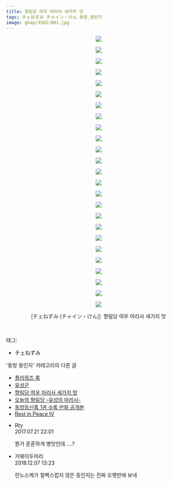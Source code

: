 ```yaml
---
title: 향림당 여우 마리사 세가지 맛
tags: チェねずみ チャイン・けん 동방_동인지
image: ghap/3585/001.jpg
---
```

<div class="article">
<p style="text-align: center; clear: none; float: none;"><img src="{{ site.nasurl }}/ghap/3585/001.jpg"/></p>
<p style="text-align: center; clear: none; float: none;"><img src="{{ site.nasurl }}/ghap/3585/002.jpg"/></p>
<p style="text-align: center; clear: none; float: none;"><img src="{{ site.nasurl }}/ghap/3585/003.jpg"/></p>
<p style="text-align: center; clear: none; float: none;"><img src="{{ site.nasurl }}/ghap/3585/004.jpg"/></p>
<p style="text-align: center; clear: none; float: none;"><img src="{{ site.nasurl }}/ghap/3585/005.jpg"/></p>
<p style="text-align: center; clear: none; float: none;"><img src="{{ site.nasurl }}/ghap/3585/006.jpg"/></p>
<p style="text-align: center; clear: none; float: none;"><img src="{{ site.nasurl }}/ghap/3585/007.jpg"/></p>
<p style="text-align: center; clear: none; float: none;"><img src="{{ site.nasurl }}/ghap/3585/008.jpg"/></p>
<p style="text-align: center; clear: none; float: none;"><img src="{{ site.nasurl }}/ghap/3585/009.jpg"/></p>
<p style="text-align: center; clear: none; float: none;"><img src="{{ site.nasurl }}/ghap/3585/010.jpg"/></p>
<p style="text-align: center; clear: none; float: none;"><img src="{{ site.nasurl }}/ghap/3585/011.jpg"/></p>
<p style="text-align: center; clear: none; float: none;"><img src="{{ site.nasurl }}/ghap/3585/012.jpg"/></p>
<p style="text-align: center; clear: none; float: none;"><img src="{{ site.nasurl }}/ghap/3585/013.jpg"/></p>
<p style="text-align: center; clear: none; float: none;"><img src="{{ site.nasurl }}/ghap/3585/014.jpg"/></p>
<p style="text-align: center; clear: none; float: none;"><img src="{{ site.nasurl }}/ghap/3585/015.jpg"/></p>
<p style="text-align: center; clear: none; float: none;"><img src="{{ site.nasurl }}/ghap/3585/016.jpg"/></p>
<p style="text-align: center; clear: none; float: none;"><img src="{{ site.nasurl }}/ghap/3585/017.jpg"/></p>
<p style="text-align: center; clear: none; float: none;"><img src="{{ site.nasurl }}/ghap/3585/018.jpg"/></p>
<p style="text-align: center; clear: none; float: none;"><img src="{{ site.nasurl }}/ghap/3585/019.jpg"/></p>
<p style="text-align: center; clear: none; float: none;"><img src="{{ site.nasurl }}/ghap/3585/020.jpg"/></p>
<p style="text-align: center; clear: none; float: none;"><img src="{{ site.nasurl }}/ghap/3585/021.jpg"/></p>
<p style="text-align: center; clear: none; float: none;"><img src="{{ site.nasurl }}/ghap/3585/022.jpg"/></p>
<p style="text-align: center; clear: none; float: none;"><img src="{{ site.nasurl }}/ghap/3585/023.jpg"/></p>
<p style="text-align: center; clear: none; float: none;"><img src="{{ site.nasurl }}/ghap/3585/024.jpg"/></p>
<p style="text-align: center; clear: none; float: none;"><img src="{{ site.nasurl }}/ghap/3585/025.jpg"/></p>
<p style="text-align: center; clear: none; float: none;"><font color="#333333" face="나눔고딕, NanumGothic, 돋움, Dotum, helvetica, sans-serif, tahoma">[チェねずみ (チャイン・けん)]  </font>향림당 여우 마리사 세가지 맛</p>
<p><br/></p>
</div><div class="tagTrail">
<p>태그: </p>
<ul>
<li>チェねずみ</li>
</ul>
</div><div class="another">
<p>'동방 동인지' 카테고리의 다른 글</p>
<ul>
<li><a href="/2017-07-21-ghap_3589">플라워즈 록</a></li>
<li><a href="/2017-07-21-ghap_3586">유성군</a></li>
<li><a href="/2017-07-21-ghap_3585">향림당 여우 마리사 세가지 맛</a></li>
<li><a href="/2017-07-21-ghap_3584">오늘의 향림당 -유성의 마리사-</a></li>
<li><a href="/2017-07-15-ghap_3562">동방등신록 1권 수록 만화 공개본</a></li>
<li><a href="/2017-07-14-ghap_3560">Rest in Peace IV</a></li>
</ul>
</div><div class="cb_module cb_fluid">
<div class="cb_wrt cb_profile">
<div class="comment">
<ul>
<li class="cb_thumb_off" id="comment15041396">
<div class="cb_comment_area">
<div class="cb_info_area">
<div class="cb_section">
<span class="cb_nick_name">Rty</span>
</div>
<div class="cb_section">
<span class="cb_date">2017.07.21 22:01 </span>
</div>
</div>
<div class="cb_dsc_comment">
<p class="cb_dsc">
											뭔가 훈훈하게 병맛인데.....?
										</p>
</div>
</div></li>
<li class="cb_thumb_off" id="comment15383553">
<div class="cb_comment_area">
<div class="cb_info_area">
<div class="cb_section">
<span class="cb_nick_name">거북이두마리</span>
</div>
<div class="cb_section">
<span class="cb_date">2018.12.07 13:23 </span>
</div>
</div>
<div class="cb_dsc_comment">
<p class="cb_dsc">
											린노스케가 철벽스럽지 않은 동인지는 진짜 오랫만에 보네
										</p>
</div>
</div></li>
</ul>
</div>
</div><!-- commentList close -->
</div>